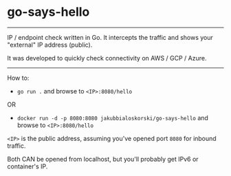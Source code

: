# go-says-hello

---

IP / endpoint check written in Go. It intercepts the traffic and shows your "external" IP address (public).

It was developed to quickly check connectivity on AWS / GCP / Azure.

---
How to:

* `go run .` and browse to `<IP>:8080/hello`

OR

* `docker run -d -p 8080:8080 jakubbialoskorski/go-says-hello` and browse to `<IP>:8080/hello`

`<IP>` is the public address, assuming you've opened port `8080` for inbound traffic.

Both CAN be opened from localhost, but you'll probably get IPv6 or container's IP.